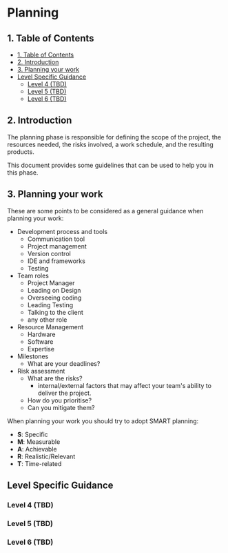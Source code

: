 # Planning <!-- omit in toc -->

## 1. Table of Contents

- [1. Table of Contents](#1-table-of-contents)
- [2. Introduction](#2-introduction)
- [3. Planning your work](#3-planning-your-work)
- [Level Specific Guidance](#level-specific-guidance)
  - [Level 4 (TBD)](#level-4-tbd)
  - [Level 5 (TBD)](#level-5-tbd)
  - [Level 6 (TBD)](#level-6-tbd)

## 2. Introduction

The planning phase is responsible for defining the scope of the project, the resources needed, the risks involved, a work schedule, and the resulting products.

This document provides some guidelines that can be used to help you in this phase.

## 3. Planning your work

These are some points to be considered as a general guidance when planning your work:

- Development process and tools
  - Communication tool
  - Project management
  - Version control
  - IDE and frameworks
  - Testing
- Team roles
  - Project Manager
  - Leading on Design
  - Overseeing coding
  - Leading Testing
  - Talking to the client
  - any other role
- Resource Management
  - Hardware
  - Software
  - Expertise
- Milestones
  - What are your deadlines?
- Risk assessment
  - What are the risks?
    - internal/external factors that may affect your team's ability to deliver the project.
  - How do you prioritise?
  - Can you mitigate them?

When planning your work you should try to adopt SMART planning:

- **S**: Specific
- **M**: Measurable
- **A**: Achievable
- **R**: Realistic/Relevant
- **T**: Time-related

## Level Specific Guidance

### Level 4 (TBD)

### Level 5 (TBD)

### Level 6 (TBD)
